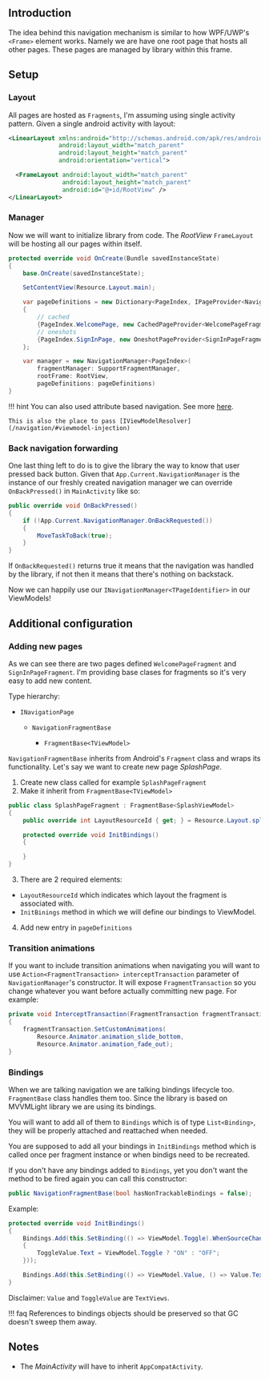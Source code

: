 ## Introduction

The idea behind this navigation mechanism is similar to how WPF/UWP's `<Frame>` element works. Namely we are have one root page that hosts all other pages. These pages are managed by library within this frame.

## Setup

### Layout

All pages are hosted as `Fragments`, I'm assuming using single activity pattern.
Given a single android activity with layout:
```xml
<LinearLayout xmlns:android="http://schemas.android.com/apk/res/android"
              android:layout_width="match_parent"
              android:layout_height="match_parent"
              android:orientation="vertical">

  <FrameLayout android:layout_width="match_parent"
               android:layout_height="match_parent"
               android:id="@+id/RootView" />
</LinearLayout>
```

### Manager

Now we will want to initialize library from code.
The _RootView_ `FrameLayout` will be hosting all our pages within itself.

```cs
protected override void OnCreate(Bundle savedInstanceState)
{
    base.OnCreate(savedInstanceState);

    SetContentView(Resource.Layout.main);

    var pageDefinitions = new Dictionary<PageIndex, IPageProvider<NavigationFragmentBase>>
    {
        // cached
        {PageIndex.WelcomePage, new CachedPageProvider<WelcomePageFragment>()},
        // oneshots
        {PageIndex.SignInPage, new OneshotPageProvider<SignInPageFragment>()},
    };

    var manager = new NavigationManager<PageIndex>(
        fragmentManager: SupportFragmentManager,
        rootFrame: RootView,
        pageDefinitions: pageDefinitions)
}
```

!!! hint
    You can also used attribute based navigation. See more [here](/navigation/#attribute-based-navigation).

    This is also the place to pass [IViewModelResolver](/navigation/#viewmodel-injection)

### Back navigation forwarding

One last thing left to do is to give the library the way to know that user pressed back button. Given that `App.Current.NavigationManager` is the instance of our freshly created navigation manager we can override `OnBackPressed()` in `MainActivity` like so:
```cs
public override void OnBackPressed()
{
    if (!App.Current.NavigationManager.OnBackRequested())
    {
        MoveTaskToBack(true);
    }
}
```
If `OnBackRequested()` returns true it means that the navigation was handled by the library, if not then it means that there's nothing on backstack.

Now we can happily use our `INavigationManager<TPageIdentifier>` in our ViewModels!

## Additional configuration

### Adding new pages

As we can see there are two pages defined `WelcomePageFragment` and `SignInPageFragment`. I'm providing base clases for fragments so it's very easy to add new content.

Type hierarchy:

* `INavigationPage`

    * `NavigationFragmentBase`

        * `FragmentBase<TViewModel>`


`NavigationFragmentBase` inherits from Android's `Fragment` class and wraps its functionality. Let's say we want to create new page _SplashPage_.
1. Create new class called for example `SplashPageFragment`
2. Make it inherit from `FragmentBase<TViewModel>`
```cs
public class SplashPageFragment : FragmentBase<SplashViewModel>
{
    public override int LayoutResourceId { get; } = Resource.Layout.splash_page;

    protected override void InitBindings()
    {

    }
}
```
3. There are 2 required elements:
  * `LayoutResourceId` which indicates which layout the fragment is associated with.
  * `InitBinings` method in which we will define our bindings to ViewModel.
4. Add new entry in `pageDefinitions`

### Transition animations

If you want to include transition animations when navigating you will want to use `Action<FragmentTransaction> interceptTransaction` parameter of `NavigationManager`'s constructor. It will expose `FragmentTransaction` so you change whatever you want before actually committing new page. For example:
```cs
private void InterceptTransaction(FragmentTransaction fragmentTransaction)
{
    fragmentTransaction.SetCustomAnimations(
        Resource.Animator.animation_slide_bottom,
        Resource.Animator.animation_fade_out);
}
```

### Bindings

When we are talking navigation we are talking bindings lifecycle too. `FragmentBase` class handles them too. Since the library is based on MVVMLight library we are using its bindings. 

You will want to add all of them to `Bindings` which is of type `List<Binding>`, they will be properly attached and reattached when needed.

You are supposed to add all your bindings in `InitBindings` method which is called once per fragment instance or when bindigs need to be recreated.

If you don't have any bindings added to `Bindings`, yet you don't want the method to be fired again you can call this constructor:
```cs
public NavigationFragmentBase(bool hasNonTrackableBindings = false);
```
Example:
```cs
protected override void InitBindings()
{
    Bindings.Add(this.SetBinding(() => ViewModel.Toggle).WhenSourceChanges(() =>
    {
        ToggleValue.Text = ViewModel.Toggle ? "ON" : "OFF";
    }));

    Bindings.Add(this.SetBinding(() => ViewModel.Value, () => Value.Text));
}
```
Disclaimer: `Value` and `ToggleValue` are `TextViews`.

!!! faq
    References to bindings objects should be preserved so that GC doesn't sweep them away.

## Notes

* The _MainActivity_ will have to inherit `AppCompatActivity`.
